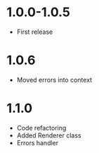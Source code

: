 1.0.0-1.0.5
===========================================
- First release

1.0.6
===========================================
- Moved errors into context

1.1.0
===========================================
- Code refactoring
- Added Renderer class
- Errors handler
